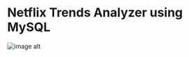 # Netflix Trends Analyzer using MySQL

![image alt](https://cdn1.iconfinder.com/data/icons/logos-brands-in-colors/7500/Netflix_Logo_RGB-1024.png)
